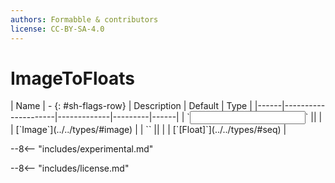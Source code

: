 ```yaml
---
authors: Formabble & contributors
license: CC-BY-SA-4.0
---
```



# ImageToFloats

<div class="sh-parameters" markdown="1">
| Name | - {: #sh-flags-row} | Description | Default | Type |
|------|---------------------|-------------|---------|------|
| `<input>` || | | [`Image`](../../types/#image) |
| `<output>` || | | [`[Float]`](../../types/#seq) |

</div>

--8<-- "includes/experimental.md"



--8<-- "includes/license.md"


